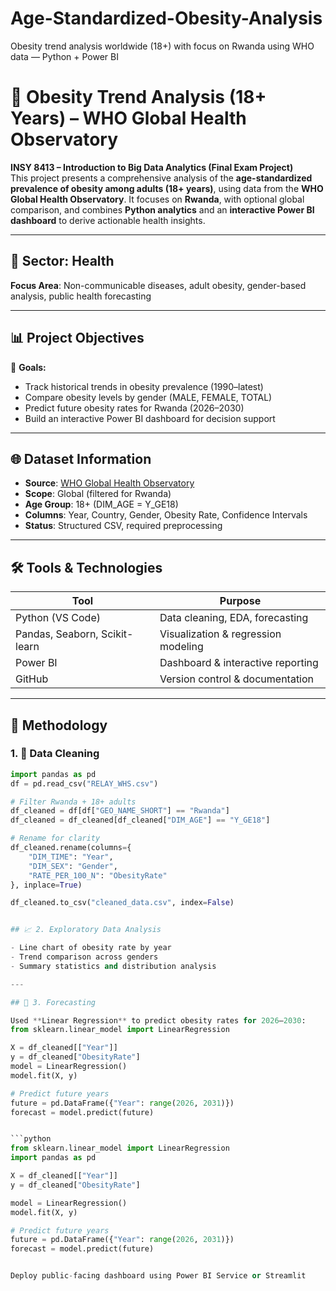 # Age-Standardized-Obesity-Analysis
Obesity trend analysis worldwide (18+) with focus on Rwanda using WHO data — Python + Power BI

# 🥗 Obesity Trend Analysis (18+ Years) – WHO Global Health Observatory

**INSY 8413 – Introduction to Big Data Analytics (Final Exam Project)**  
This project presents a comprehensive analysis of the **age-standardized prevalence of obesity among adults (18+ years)**, using data from the **WHO Global Health Observatory**. It focuses on **Rwanda**, with optional global comparison, and combines **Python analytics** and an **interactive Power BI dashboard** to derive actionable health insights.

---

## 🏥 Sector: Health  
**Focus Area**: Non-communicable diseases, adult obesity, gender-based analysis, public health forecasting

---

## 📊 Project Objectives

🎯 **Goals:**
- Track historical trends in obesity prevalence (1990–latest)
- Compare obesity levels by gender (MALE, FEMALE, TOTAL)
- Predict future obesity rates for Rwanda (2026–2030)
- Build an interactive Power BI dashboard for decision support

---

## 🌐 Dataset Information

- **Source**: [WHO Global Health Observatory](https://data.who.int/indicators/i/C6262EC/BEFA58B?m49=646)
- **Scope**: Global (filtered for Rwanda)
- **Age Group**: 18+ (DIM_AGE = Y_GE18)
- **Columns**: Year, Country, Gender, Obesity Rate, Confidence Intervals
- **Status**: Structured CSV, required preprocessing

---

## 🛠️ Tools & Technologies

| Tool           | Purpose                         |
|----------------|----------------------------------|
| Python (VS Code) | Data cleaning, EDA, forecasting |
| Pandas, Seaborn, Scikit-learn | Visualization & regression modeling |
| Power BI       | Dashboard & interactive reporting |
| GitHub         | Version control & documentation  |

---

## 🔬 Methodology

### 1. 🧹 Data Cleaning
```python
import pandas as pd
df = pd.read_csv("RELAY_WHS.csv")

# Filter Rwanda + 18+ adults
df_cleaned = df[df["GEO_NAME_SHORT"] == "Rwanda"]
df_cleaned = df_cleaned[df_cleaned["DIM_AGE"] == "Y_GE18"]

# Rename for clarity
df_cleaned.rename(columns={
    "DIM_TIME": "Year",
    "DIM_SEX": "Gender",
    "RATE_PER_100_N": "ObesityRate"
}, inplace=True)

df_cleaned.to_csv("cleaned_data.csv", index=False)


## 📈 2. Exploratory Data Analysis

- Line chart of obesity rate by year  
- Trend comparison across genders  
- Summary statistics and distribution analysis  

---

## 🤖 3. Forecasting

Used **Linear Regression** to predict obesity rates for 2026–2030:
from sklearn.linear_model import LinearRegression

X = df_cleaned[["Year"]]
y = df_cleaned["ObesityRate"]
model = LinearRegression()
model.fit(X, y)

# Predict future years
future = pd.DataFrame({"Year": range(2026, 2031)})
forecast = model.predict(future)


```python
from sklearn.linear_model import LinearRegression
import pandas as pd

X = df_cleaned[["Year"]]
y = df_cleaned["ObesityRate"]

model = LinearRegression()
model.fit(X, y)

# Predict future years
future = pd.DataFrame({"Year": range(2026, 2031)})
forecast = model.predict(future)


Deploy public-facing dashboard using Power BI Service or Streamlit


